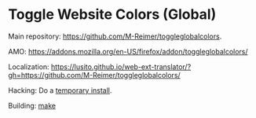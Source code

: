 Toggle Website Colors (Global)
==============================

Main repository: https://github.com/M-Reimer/toggleglobalcolors.

AMO: https://addons.mozilla.org/en-US/firefox/addon/toggleglobalcolors/

Localization: https://lusito.github.io/web-ext-translator/?gh=https://github.com/M-Reimer/toggleglobalcolors/

Hacking: Do a [temporary install](https://developer.mozilla.org/en-US/Add-ons/WebExtensions/Temporary_Installation_in_Firefox).

Building: [make](https://www.gnu.org/software/make/)
